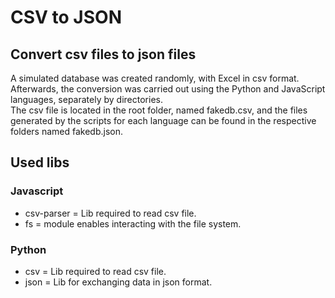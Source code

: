 # CSV to JSON
## Convert csv files to json files  
A simulated database was created randomly, with Excel in csv format. Afterwards, the conversion was carried out using the Python and JavaScript languages, separately by directories.  
The csv file is located in the root folder, named fakedb.csv, and the files generated by the scripts for each language can be found in the respective folders named fakedb.json.  
## Used libs
### Javascript
* csv-parser = Lib required to read csv file.
* fs = module enables interacting with the file system.
### Python
* csv = Lib required to read csv file.
* json = Lib for exchanging data in json format.